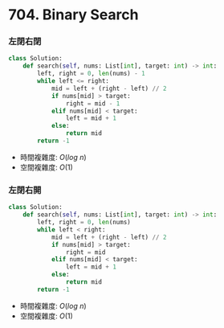 # 704. Binary Search
### 左閉右閉
```python
class Solution:
    def search(self, nums: List[int], target: int) -> int:
        left, right = 0, len(nums) - 1
        while left <= right:
            mid = left + (right - left) // 2
            if nums[mid] > target:
                right = mid - 1
            elif nums[mid] < target:
                left = mid + 1
            else:
                return mid
        return -1
```
- 時間複雜度: $O(log\ n)$
- 空間複雜度: $O(1)$
### 左閉右開
```python
class Solution:
    def search(self, nums: List[int], target: int) -> int:
        left, right = 0, len(nums)
        while left < right:
            mid = left + (right - left) // 2
            if nums[mid] > target:
                right = mid
            elif nums[mid] < target:
                left = mid + 1
            else:
                return mid
        return -1
```
- 時間複雜度: $O(log\ n)$
- 空間複雜度: $O(1)$